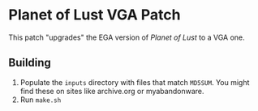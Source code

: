 # Planet of Lust VGA Patch

This patch "upgrades" the EGA version of *Planet of Lust* to a VGA one.

## Building

1. Populate the `inputs` directory with files that match `MD5SUM`. You might find these on 
sites like archive.org or myabandonware.
2. Run `make.sh`
